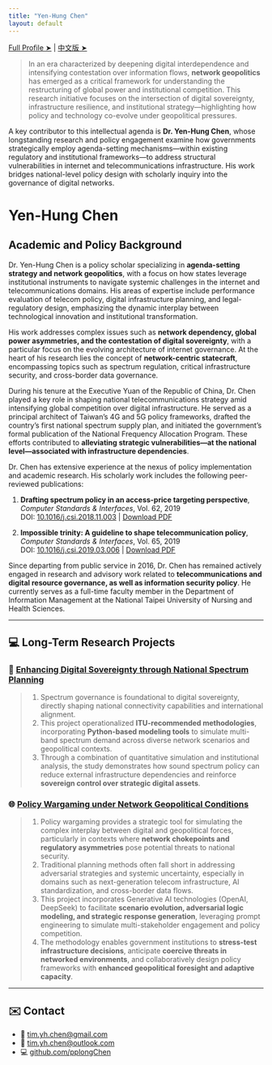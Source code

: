 ```yaml
---
title: "Yen-Hung Chen"
layout: default
---
```


[Full Profile ➤](https://www.notion.so/pplong/Network-Geopolitics-Lab-9b1898b4264b4c479cba4bd08c10d512?pvs=12) \| [中文版 ➤](index_zh.html)

> In an era characterized by deepening digital interdependence and intensifying contestation over information flows, **network geopolitics** has emerged as a critical framework for understanding the restructuring of global power and institutional competition. This research initiative focuses on the intersection of digital sovereignty, infrastructure resilience, and institutional strategy—highlighting how policy and technology co-evolve under geopolitical pressures.

A key contributor to this intellectual agenda is **Dr. Yen-Hung Chen**, whose longstanding research and policy engagement examine how governments strategically employ agenda-setting mechanisms—within existing regulatory and institutional frameworks—to address structural vulnerabilities in internet and telecommunications infrastructure. His work bridges national-level policy design with scholarly inquiry into the governance of digital networks.

# Yen-Hung Chen

## Academic and Policy Background

Dr. Yen-Hung Chen is a policy scholar specializing in **agenda-setting strategy and network geopolitics**, with a focus on how states leverage institutional instruments to navigate systemic challenges in the internet and telecommunications domains. His areas of expertise include performance evaluation of telecom policy, digital infrastructure planning, and legal-regulatory design, emphasizing the dynamic interplay between technological innovation and institutional transformation.

His work addresses complex issues such as **network dependency, global power asymmetries, and the contestation of digital sovereignty**, with a particular focus on the evolving architecture of internet governance. At the heart of his research lies the concept of **network-centric statecraft**, encompassing topics such as spectrum regulation, critical infrastructure security, and cross-border data governance.

During his tenure at the Executive Yuan of the Republic of China, Dr. Chen played a key role in shaping national telecommunications strategy amid intensifying global competition over digital infrastructure. He served as a principal architect of Taiwan’s 4G and 5G policy frameworks, drafted the country’s first national spectrum supply plan, and initiated the government’s formal publication of the National Frequency Allocation Program. These efforts contributed to **alleviating strategic vulnerabilities—at the national level—associated with infrastructure dependencies**.

Dr. Chen has extensive experience at the nexus of policy implementation and academic research. His scholarly work includes the following peer-reviewed publications:

1. **Drafting spectrum policy in an access-price targeting perspective**, *Computer Standards & Interfaces*, Vol. 62, 2019  
   DOI: [10.1016/j.csi.2018.11.003](https://doi.org/10.1016/j.csi.2018.11.003) \| [Download PDF](j.csi.2018.11.003.pdf)

2. **Impossible trinity: A guideline to shape telecommunication policy**, *Computer Standards & Interfaces*, Vol. 65, 2019  
   DOI: [10.1016/j.csi.2019.03.006](https://doi.org/10.1016/j.csi.2019.03.006) \| [Download PDF](j.csi.2019.03.006.pdf)

Since departing from public service in 2016, Dr. Chen has remained actively engaged in research and advisory work related to **telecommunications and digital resource governance, as well as information security policy**. He currently serves as a full-time faculty member in the Department of Information Management at the National Taipei University of Nursing and Health Sciences.

---

## 💻 Long-Term Research Projects

### 🔧 [Enhancing Digital Sovereignty through National Spectrum Planning](#)

> 1. Spectrum governance is foundational to digital sovereignty, directly shaping national connectivity capabilities and international alignment.  
> 2. This project operationalized **ITU-recommended methodologies**, incorporating **Python-based modeling tools** to simulate multi-band spectrum demand across diverse network scenarios and geopolitical contexts.  
> 3. Through a combination of quantitative simulation and institutional analysis, the study demonstrates how sound spectrum policy can reduce external infrastructure dependencies and reinforce **sovereign control over strategic digital assets**.

### 🌐 [Policy Wargaming under Network Geopolitical Conditions](#)

> 1. Policy wargaming provides a strategic tool for simulating the complex interplay between digital and geopolitical forces, particularly in contexts where **network chokepoints and regulatory asymmetries** pose potential threats to national security.  
> 2. Traditional planning methods often fall short in addressing adversarial strategies and systemic uncertainty, especially in domains such as next-generation telecom infrastructure, AI standardization, and cross-border data flows.  
> 3. This project incorporates Generative AI technologies (OpenAI, DeepSeek) to facilitate **scenario evolution, adversarial logic modeling, and strategic response generation**, leveraging prompt engineering to simulate multi-stakeholder engagement and policy competition.  
> 4. The methodology enables government institutions to **stress-test infrastructure decisions**, anticipate **coercive threats in networked environments**, and collaboratively design policy frameworks with **enhanced geopolitical foresight and adaptive capacity**.

---

## ✉️ Contact

- 📧 [tim.yh.chen@gmail.com](mailto:tim.yh.chen@gmail.com)  
- 📧 [tim.yh.chen@outlook.com](mailto:tim.yh.chen@outlook.com)  
- 💻 [github.com/pplongChen](https://github.com/pplongChen)

